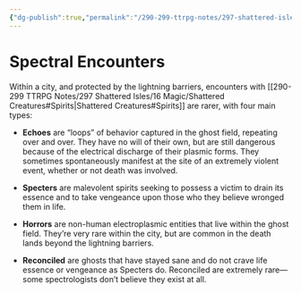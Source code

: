 ```yaml
---
{"dg-publish":true,"permalink":"/290-299-ttrpg-notes/297-shattered-isles/16-magic/spectral-encounter/"}
---
```



# Spectral Encounters

Within a city, and protected by the lightning barriers, encounters with [[290-299 TTRPG Notes/297 Shattered Isles/16 Magic/Shattered Creatures#Spirits\|Shattered Creatures#Spirits]] are rarer, with four main types:

-   **Echoes** are “loops” of behavior captured in the ghost field, repeating over and over. They have no will of their own, but are still dangerous because of the electrical discharge of their plasmic forms. They sometimes spontaneously manifest at the site of an extremely violent event, whether or not death was involved.

-   **Specters** are malevolent spirits seeking to possess a victim to drain its essence and to take vengeance upon those who they believe wronged them in life.

-   **Horrors** are non-human electroplasmic entities that live within the ghost field. They’re very rare within the city, but are common in the death lands beyond the lightning barriers.

-   **Reconciled** are ghosts that have stayed sane and do not crave life essence or vengeance as Specters do. Reconciled are extremely rare—some spectrologists don’t believe they exist at all.